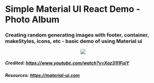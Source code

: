 # Simple Material UI React Demo - Photo Album 
### Creating random generating images with footer, container, makeStyles, icons, etc - basic demo of using Material ui
<p align="center">
  <img src= "file:///Users/seunghyup_o/Desktop/Screen%20Shot%202021-07-15%20at%202.29.55%20PM.png">
</p>
  
##### Credited: https://www.youtube.com/watch?v=Xoz31I1FuiY
##### Resources:  https://material-ui.com
